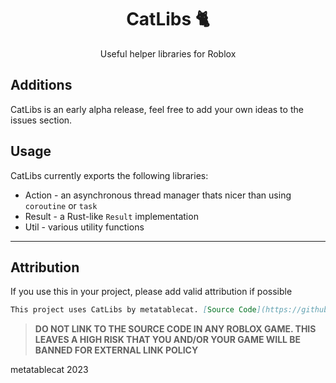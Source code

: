 <div align=center>
<h1>CatLibs 🐈</h1>
<p>Useful helper libraries for Roblox</p>
</div>

## Additions

CatLibs is an early alpha release, feel free to add your own ideas to the issues section.

## Usage
CatLibs currently exports the following libraries:
* Action - an asynchronous thread manager thats nicer than using `coroutine` or `task`
* Result - a Rust-like `Result` implementation
* Util - various utility functions

---

## Attribution

If you use this in your project, please add valid attribution if possible

```md
This project uses CatLibs by metatablecat. [Source Code](https://github.com/tfilteredc/catlibs)
```

> **DO NOT LINK TO THE SOURCE CODE IN ANY ROBLOX GAME. THIS LEAVES A HIGH RISK THAT YOU AND/OR YOUR GAME WILL BE BANNED FOR EXTERNAL LINK POLICY**

metatablecat 2023
